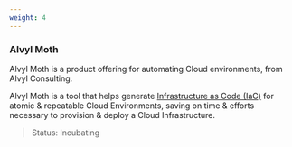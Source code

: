 ```yaml
---
weight: 4
---
```


### Alvyl Moth

Alvyl Moth is a product offering for automating Cloud environments, from Alvyl Consulting.

Alvyl Moth is a tool that helps generate [Infrastructure as Code (IaC)](https://en.wikipedia.org/wiki/Infrastructure_as_code) for atomic & repeatable Cloud Environments, saving on time & efforts necessary to provision & deploy a Cloud Infrastructure.

> Status: Incubating
